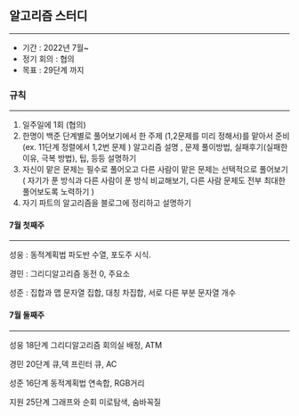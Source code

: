 ## 알고리즘 스터디
* * *
* 기간 : 2022년 7월~
* 정기 회의 : 협의
* 목표 : 29단계 까지

### 규칙
* * *
1. 일주일에 1회 (협의)
2. 한명이 백준 단계별로 풀어보기에서 한 주제 (1,2문제를 미리 정해서)를 맡아서 준비(ex. 11단계 정렬에서 1,2번 문제 )
알고리즘 설명 , 문제 풀이방법, 실패후기(실패한 이유, 극복 방법), 팁, 등등 설명하기
3. 자신이 맡은 문제는 필수로 풀어오고 다른 사람이 맡은 문제는 선택적으로 풀어보기
( 자기가 푼 방식과 다른 사람이 푼 방식 비교해보기, 다른 사람 문제도 전부 최대한 풀어보도록 노력하기 )
4. 자기 파트의 알고리즘을 블로그에 정리하고 설명하기



#### 7월 첫째주
* * *
성웅 : 동적계획법
파도반 수열, 포도주 시식.

경민 : 그리디알고리즘
동전 0, 주요소

성준 : 집합과 맵
문자열 집합, 대칭 차집합, 서로 다른 부분 문자열 개수

#### 7월 둘째주
***
성웅 18단계 그리디알고리즘
회의실 배정, ATM

경민 20단계 큐,덱
프린터 큐, AC

성준 16단계 동적계획법
연속합, RGB거리

지원 25단계 그래프와 순회
미로탐색, 숨바꼭질

